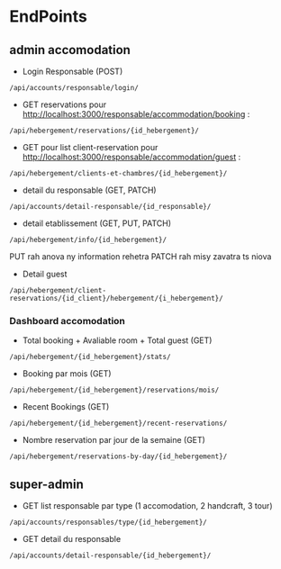
# EndPoints

## admin accomodation

* Login Responsable (POST)

`/api/accounts/responsable/login/`

* GET reservations pour <http://localhost:3000/responsable/accommodation/booking> :

`/api/hebergement/reservations/{id_hebergement}/`

* GET pour list client-reservation pour <http://localhost:3000/responsable/accommodation/guest> :

`/api/hebergement/clients-et-chambres/{id_hebergement}/`

* detail du responsable (GET, PATCH)

`/api/accounts/detail-responsable/{id_responsable}/`

* detail etablissement (GET, PUT, PATCH)

`/api/hebergement/info/{id_hebergement}/`

PUT rah anova ny information rehetra
PATCH rah misy zavatra ts niova

* Detail guest

`/api/hebergement/client-reservations/{id_client}/hebergement/{i_hebergement}/`

### Dashboard accomodation

* Total booking + Avaliable room + Total guest (GET)

`/api/hebergement/{id_hebergement}/stats/`

* Booking par mois (GET)

`/api/hebergement/{id_hebergement}/reservations/mois/`

* Recent Bookings (GET)

`/api/hebergement/{id_hebergement}/recent-reservations/`

* Nombre reservation par jour de la semaine (GET)

`/api/hebergement/reservations-by-day/{id_hebergement}/`

## super-admin

* GET list responsable par type (1 accomodation, 2 handcraft, 3 tour)

`/api/accounts/responsables/type/{id_hebergement}/`

* GET detail du responsable

`/api/accounts/detail-responsable/{id_hebergement}/`
